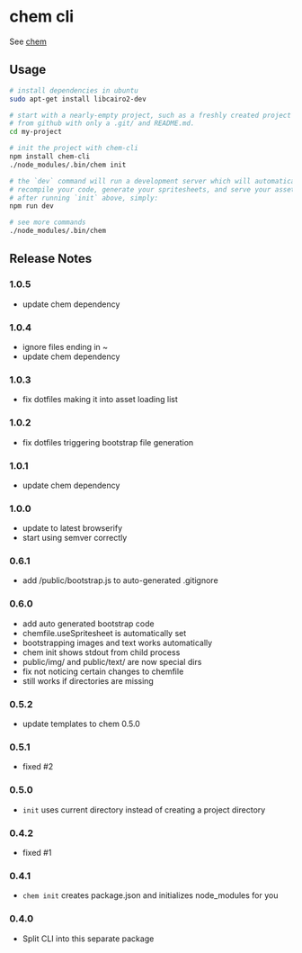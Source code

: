 # chem cli

See [chem](http://github.com/superjoe30/chem)

## Usage

```bash
# install dependencies in ubuntu
sudo apt-get install libcairo2-dev

# start with a nearly-empty project, such as a freshly created project
# from github with only a .git/ and README.md.
cd my-project

# init the project with chem-cli
npm install chem-cli
./node_modules/.bin/chem init

# the `dev` command will run a development server which will automatically
# recompile your code, generate your spritesheets, and serve your assets.
# after running `init` above, simply:
npm run dev

# see more commands
./node_modules/.bin/chem
```
    
## Release Notes

### 1.0.5

 * update chem dependency

### 1.0.4
 * ignore files ending in ~
 * update chem dependency

### 1.0.3

 * fix dotfiles making it into asset loading list

### 1.0.2

 * fix dotfiles triggering bootstrap file generation

### 1.0.1

 * update chem dependency

### 1.0.0

 * update to latest browserify
 * start using semver correctly

### 0.6.1

 * add /public/bootstrap.js to auto-generated .gitignore

### 0.6.0

 * add auto generated bootstrap code
 * chemfile.useSpritesheet is automatically set
 * bootstrapping images and text works automatically
 * chem init shows stdout from child process
 * public/img/ and public/text/ are now special dirs
 * fix not noticing certain changes to chemfile
 * still works if directories are missing

### 0.5.2

 * update templates to chem 0.5.0

### 0.5.1

 * fixed #2

### 0.5.0

 * `init` uses current directory instead of creating a project directory

### 0.4.2

 * fixed #1

### 0.4.1

 * `chem init` creates package.json and initializes node_modules
   for you

### 0.4.0

 * Split CLI into this separate package
